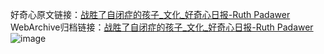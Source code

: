 好奇心原文链接：[战胜了自闭症的孩子_文化_好奇心日报-Ruth Padawer](https://www.qdaily.com/articles/1715.html)
WebArchive归档链接：[战胜了自闭症的孩子_文化_好奇心日报-Ruth Padawer](http://web.archive.org/web/20180916045315/http://www.qdaily.com:80/articles/1715.html)
![image](http://ww3.sinaimg.cn/large/007d5XDply1g3v4jnt0k6j30rkcmu4qu)